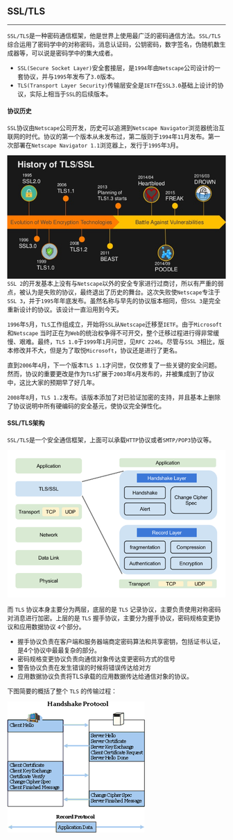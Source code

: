 ## SSL/TLS

--------

`SSL/TLS`是一种密码通信框架，他是世界上使用最广泛的密码通信方法。`SSL/TLS`综合运用了密码学中的对称密码，消息认证码，公钥密码，数字签名，伪随机数生成器等，可以说是密码学中的集大成者。

+ `SSL(Secure Socket Layer)`安全套接层，是`1994`年由`Netscape`公司设计的一套协议，并与`1995`年发布了`3.0`版本。
+ `TLS(Transport Layer Security)`传输层安全是`IETF`在`SSL3.0`基础上设计的协议，实际上相当于`SSL`的后续版本。

#### 协议历史

`SSL`协议由`Netscape`公司开发，历史可以追溯到`Netscape Navigator`浏览器统治互联网的时代。协议的第一个版本从未发布过，第二版则于`1994`年`11`月发布。第一次部署在`Netscape Navigator 1.1`浏览器上，发行于`1995`年`3`月。

<img src="assets/aws-reinvent-2016-offload-security-heavylifting-to-the-aws-edge-ctd204-18-638.jpg" alt="AWS re:Invent 2016: Offload Security Heavy-lifting to the AWS Edge (C…" style="zoom:100%;float:left" />

`SSL 2`的开发基本上没有与`Netscape`以外的安全专家进行过商讨，所以有严重的弱点，被认为是失败的协议，最终退出了历史的舞台。这次失败使`Netscape`专注于`SSL 3`，并于`1995`年年底发布。虽然名称与早先的协议版本相同，但`SSL 3`是完全重新设计的协议。该设计一直沿用到今天。

`1996`年`5`月，`TLS`工作组成立，开始将`SSL`从`Netscape`迁移至`IETF`。由于`Microsoft`和`Netscape` 当时正在为`Web`的统治权争得不可开交，整个迁移过程进行得非常缓慢、艰难。最终，`TLS 1.0`于`1999`年`1`月问世，见`RFC 2246`。尽管与`SSL 3`相比，版本修改并不大，但是为了取悦`Microsoft`，协议还是进行了更名。

直到`2006`年`4`月，下一个版本`TLS 1.1`才问世，仅仅修复了一些关键的安全问题。然而，协议的重要更改是作为`TLS`扩展于`2003`年`6`月发布的，并被集成到了协议中，这比大家的预期早了好几年。

`2008`年`8`月，`TLS 1.2`发布。该版本添加了对已验证加密的支持，并且基本上删除了协议说明中所有硬编码的安全基元，使协议完全弹性化。

#### SSL/TLS架构

`SSL/TLS`是一个安全通信框架，上面可以承载`HTTP`协议或者`SMTP/POP3`协议等。

<img src="assets/tls-in-osi.png" alt="tls-in-osi" style="zoom:80%;" />

而 `TLS` 协议本身主要分为两层，底层的是 `TLS` 记录协议，主要负责使用对称密码对消息进行加密。上层的是 `TLS` 握手协议，主要分为握手协议，密码规格变更协议和应用数据协议 `4`个部分。

+ 握手协议负责在客户端和服务器端商定密码算法和共享密钥，包括证书认证，是4个协议中最最复杂的部分。
+ 密码规格变更协议负责向通信对象传达变更密码方式的信号
+ 警告协议负责在发生错误的时候将错误传达给对方
+ 应用数据协议负责将TLS承载的应用数据传达给通信对象的协议。

下图简要的概括了整个 `TLS` 的传输过程：

![img](assets/bg2014020503-20201221121606367.gif)

